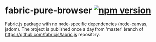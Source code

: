# fabric-pure-browser [![npm version](https://badge.fury.io/js/fabric-pure-browser.svg)](https://badge.fury.io/js/fabric-pure-browser)

Fabric.js package with no node-specific dependencies (node-canvas, jsdom). The project is published once a day from 'master' branch of https://github.com/fabricjs/fabric.js repository.
